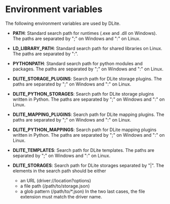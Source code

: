 Environment variables
=====================
The following environment variables are used by DLite.

  - **PATH**: Standard search path for runtimes (.exe and .dll on Windows).
    The paths are separated by ";" on Windows and ":" on Linux.

  - **LD_LIBRARY_PATH**: Standard search path for shared libraries on
    Linux.  The paths are separated by ":".

  - **PYTHONPATH**: Standard search path for python modules and packages.
    The paths are separated by ";" on Windows and ":" on Linux.

  - **DLITE_STORAGE_PLUGINS**: Search path for DLite storage plugins.
    The paths are separated by ";" on Windows and ":" on Linux.

  - **DLITE_PYTHON_STORAGES**: Search path for DLite storage plugins
    written in Python.
    The paths are separated by ";" on Windows and ":" on Linux.

  - **DLITE_MAPPING_PLUGINS**: Search path for DLite mapping plugins.
    The paths are separated by ";" on Windows and ":" on Linux.

  - **DLITE_PYTHON_MAPPINGS**: Search path for DLite mapping plugins
    written in Python.
    The paths are separated by ";" on Windows and ":" on Linux.

  - **DLITE_TEMPLATES**: Search path for DLite templates.
    The paths are separated by ";" on Windows and ":" on Linux.

  - **DLITE_STORAGES**: Search path for DLite storages separated by "|".
    The elements in the search path should be either
      - an URL (driver://location?options)
      - a file path (/path/to/storage.json)
      - a glob pattern (/path/to/*.json)
    In the two last cases, the file extension must match the driver name.
